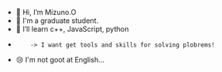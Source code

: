 - 👋 Hi, I’m Mizuno.O
- 👀 I'm a graduate student.
- 🌱 I’ll learn c++, JavaScript, python
-         -> I want get tools and skills for solving plobrems! 

- 😢 I'm not goot at English...
